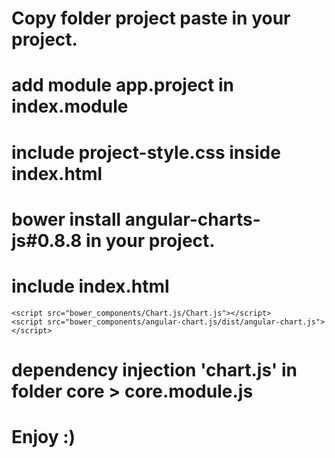 # Copy folder project paste in your project.

# add module app.project in index.module

# include project-style.css inside index.html

# bower install angular-charts-js#0.8.8 in your project.

# include index.html
	<script src="bower_components/Chart.js/Chart.js"></script>
	<script src="bower_components/angular-chart.js/dist/angular-chart.js"></script>
	
# dependency injection 'chart.js' in folder core > core.module.js

# Enjoy :)